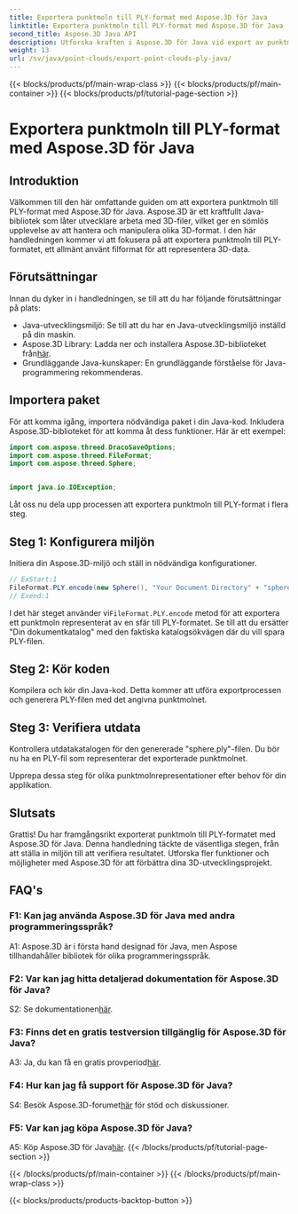 ```yaml
---
title: Exportera punktmoln till PLY-format med Aspose.3D för Java
linktitle: Exportera punktmoln till PLY-format med Aspose.3D för Java
second_title: Aspose.3D Java API
description: Utforska kraften i Aspose.3D för Java vid export av punktmoln till PLY-format. Följ vår steg-för-steg-guide för sömlös 3D-utveckling.
weight: 13
url: /sv/java/point-clouds/export-point-clouds-ply-java/
---
```


{{< blocks/products/pf/main-wrap-class >}}
{{< blocks/products/pf/main-container >}}
{{< blocks/products/pf/tutorial-page-section >}}

# Exportera punktmoln till PLY-format med Aspose.3D för Java

## Introduktion

Välkommen till den här omfattande guiden om att exportera punktmoln till PLY-format med Aspose.3D för Java. Aspose.3D är ett kraftfullt Java-bibliotek som låter utvecklare arbeta med 3D-filer, vilket ger en sömlös upplevelse av att hantera och manipulera olika 3D-format. I den här handledningen kommer vi att fokusera på att exportera punktmoln till PLY-formatet, ett allmänt använt filformat för att representera 3D-data.

## Förutsättningar

Innan du dyker in i handledningen, se till att du har följande förutsättningar på plats:

- Java-utvecklingsmiljö: Se till att du har en Java-utvecklingsmiljö inställd på din maskin.
-  Aspose.3D Library: Ladda ner och installera Aspose.3D-biblioteket från[här](https://releases.aspose.com/3d/java/).
- Grundläggande Java-kunskaper: En grundläggande förståelse för Java-programmering rekommenderas.

## Importera paket

För att komma igång, importera nödvändiga paket i din Java-kod. Inkludera Aspose.3D-biblioteket för att komma åt dess funktioner. Här är ett exempel:

```java
import com.aspose.threed.DracoSaveOptions;
import com.aspose.threed.FileFormat;
import com.aspose.threed.Sphere;


import java.io.IOException;
```

Låt oss nu dela upp processen att exportera punktmoln till PLY-format i flera steg.

## Steg 1: Konfigurera miljön

Initiera din Aspose.3D-miljö och ställ in nödvändiga konfigurationer.

```java
// ExStart:1
FileFormat.PLY.encode(new Sphere(), "Your Document Directory" + "sphere.ply");
// Exend:1
```

 I det här steget använder vi`FileFormat.PLY.encode` metod för att exportera ett punktmoln representerat av en sfär till PLY-formatet. Se till att du ersätter "Din dokumentkatalog" med den faktiska katalogsökvägen där du vill spara PLY-filen.

## Steg 2: Kör koden

Kompilera och kör din Java-kod. Detta kommer att utföra exportprocessen och generera PLY-filen med det angivna punktmolnet.

## Steg 3: Verifiera utdata

Kontrollera utdatakatalogen för den genererade "sphere.ply"-filen. Du bör nu ha en PLY-fil som representerar det exporterade punktmolnet.

Upprepa dessa steg för olika punktmolnrepresentationer efter behov för din applikation.

## Slutsats

Grattis! Du har framgångsrikt exporterat punktmoln till PLY-formatet med Aspose.3D för Java. Denna handledning täckte de väsentliga stegen, från att ställa in miljön till att verifiera resultatet. Utforska fler funktioner och möjligheter med Aspose.3D för att förbättra dina 3D-utvecklingsprojekt.

## FAQ's

### F1: Kan jag använda Aspose.3D för Java med andra programmeringsspråk?

A1: Aspose.3D är i första hand designad för Java, men Aspose tillhandahåller bibliotek för olika programmeringsspråk.

### F2: Var kan jag hitta detaljerad dokumentation för Aspose.3D för Java?

 S2: Se dokumentationen[här](https://reference.aspose.com/3d/java/).

### F3: Finns det en gratis testversion tillgänglig för Aspose.3D för Java?

 A3: Ja, du kan få en gratis provperiod[här](https://releases.aspose.com/).

### F4: Hur kan jag få support för Aspose.3D för Java?

 S4: Besök Aspose.3D-forumet[här](https://forum.aspose.com/c/3d/18) för stöd och diskussioner.

### F5: Var kan jag köpa Aspose.3D för Java?

 A5: Köp Aspose.3D för Java[här](https://purchase.aspose.com/buy).
{{< /blocks/products/pf/tutorial-page-section >}}

{{< /blocks/products/pf/main-container >}}
{{< /blocks/products/pf/main-wrap-class >}}

{{< blocks/products/products-backtop-button >}}
